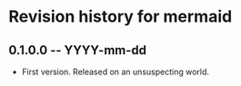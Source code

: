 # Revision history for mermaid

## 0.1.0.0 -- YYYY-mm-dd

* First version. Released on an unsuspecting world.
